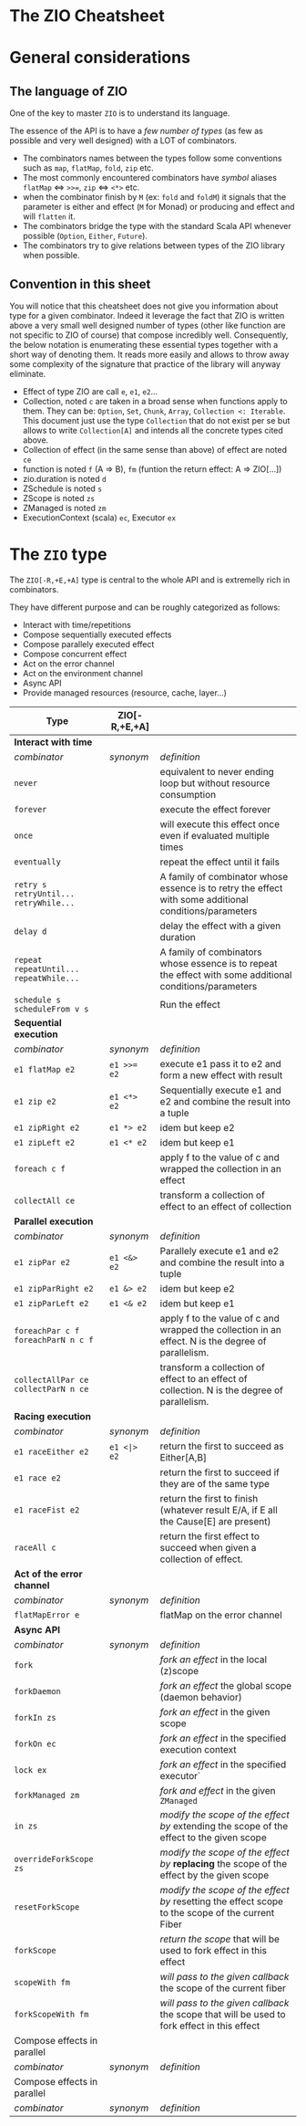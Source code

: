 The ZIO Cheatsheet
===================

# General considerations

## The language of ZIO
One of the key to master `ZIO` is to understand its language.

The essence of the API is to have a _few number of types_ (as few as possible and very well designed) with a LOT of combinators.
+ The combinators names between the types follow some conventions such as `map`, `flatMap`, `fold`, `zip` etc. 
+ The most commonly encountered combinators have _symbol_ aliases `flatMap` <=> `>>=`, `zip` <=> `<*>` etc.
+ when the combinator finish by `M` (ex: `fold` and `foldM`) it signals that the parameter is either and effect (`M` for Monad) or producing and effect and will `flatten` it.
+ The combinators bridge the type with the standard Scala API whenever possible (`Option`, `Either`, `Future`).  
+ The combinators try to give relations between types of the ZIO library when possible.

## Convention in this sheet

You will notice that this cheatsheet does not give you information about type for a given combinator.
Indeed it leverage the fact that ZIO is written above a very small well designed number of types (other like function are not specific to ZIO of course) that compose incredibly well.
Consequently, the below notation is enumerating these essential types together with a short way of denoting them.
It reads more easily and allows to throw away some complexity of the signature that practice of the library will anyway eliminate.

+ Effect of type ZIO are call `e`, `e1`, `e2`... 
+ Collection, noted `c` are taken in a broad sense when functions apply to them. They can be: `Option`, `Set`, `Chunk`, `Array`, `Collection <: Iterable`. This document just use the type `Collection` that do not exist per se but allows to write `Collection[A]` and intends all the concrete types cited above. 
+ Collection of effect (in the same sense than above) of effect are noted `ce`
+ function is noted `f` (A => B), `fm` (funtion the return effect: A => ZIO[...])
+ zio.duration is noted `d`
+ ZSchedule is noted `s`
+ ZScope is noted `zs`
+ ZManaged is noted `zm`
+ ExecutionContext (scala) `ec`, Executor `ex`

# The `ZIO` type

The `ZIO[-R,+E,+A]` type is central to the whole API and is extremelly rich in combinators.

They have different purpose and can be roughly categorized as follows:
+ Interact with time/repetitions
+ Compose sequentially executed effects
+ Compose parallely executed effect
+ Compose concurrent effect
+ Act on the error channel
+ Act on the environment channel
+ Async API
+ Provide managed resources (resource, cache, layer...)

| Type                                                   	| ZIO[-R,+E,+A] 	|                                                                                                          	|
|--------------------------------------------------------	|---------------	|----------------------------------------------------------------------------------------------------------	|
| **Interact with time**                                 	|               	|                                                                                                          	|
|                      _combinator_                      	|   _synonym_   	| _definition_                                                                                             	|
|                         `never`                        	|               	| equivalent to never ending loop but without resource consumption                                         	|
|                        `forever`                       	|               	| execute the effect forever                                                                               	|
|                         `once`                         	|               	| will execute this effect once even if evaluated multiple times                                           	|
|                      `eventually`                      	|               	| repeat the effect until it fails                                                                         	|
|  `retry s` <br/> `retryUntil...` <br/> `retryWhile...` 	|               	| A family of combinator whose essence is to retry the effect with some additional conditions/parameters   	|
|                        `delay d`                       	|               	| delay the effect with a given duration                                                                   	|
| `repeat` <br/> `repeatUntil...` <br/> `repeatWhile...` 	|               	| A family of combinators whose essence is to repeat the effect with some additional conditions/parameters 	|
|          `schedule s` <br/> `scheduleFrom v s`         	|               	| Run the effect                                                                                           	|
| **Sequential execution**                               	|               	|                                                                                                          	|
|                      _combinator_                      	|   _synonym_   	| _definition_                                                                                             	|
|                     `e1 flatMap e2`                    	|  `e1 >>= e2`  	| execute e1 pass it to e2 and form a new effect with result                                               	|
|                       `e1 zip e2`                      	|  `e1 <*> e2`  	| Sequentially execute e1 and e2 and combine the result into a tuple                                       	|
|                    `e1 zipRight e2`                    	|   `e1 *> e2`  	| idem but keep e2                                                                                         	|
|                     `e1 zipLeft e2`                    	|   `e1 <* e2`  	| idem but keep e1                                                                                         	|
|                      `foreach c f`                     	|               	| apply f to the value of c and wrapped the collection in an effect                                        	|
|                     `collectAll ce`                    	|               	| transform a collection of effect to an effect of collection                                              	|
| **Parallel execution**                                 	|               	|                                                                                                          	|
|                      _combinator_                      	|   _synonym_   	| _definition_                                                                                             	|
|                     `e1 zipPar e2`                     	|  `e1 <&> e2`  	| Parallely execute e1 and e2 and combine the result into a tuple                                          	|
|                   `e1 zipParRight e2`                  	|   `e1 &> e2`  	| idem but keep e2                                                                                         	|
|                   `e1 zipParLeft e2`                   	|   `e1 <& e2`  	| idem but keep e1                                                                                         	|
|         `foreachPar c f`   `foreachParN n c f`         	|               	| apply f to the value of c and wrapped the collection in an effect. N is the degree of parallelism.       	|
|         `collectAllPar ce`  `collectParN n ce`         	|               	| transform a collection of effect to an effect of collection. N is the degree of parallelism.             	|
| **Racing execution**                                   	|               	|                                                                                                          	|
|                      _combinator_                      	|   _synonym_   	| _definition_                                                                                             	|
|                   `e1 raceEither e2`                   	|  `e1 <\|> e2` 	| return the first to succeed as Either[A,B]                                                               	|
|                      `e1 race e2`                      	|               	| return the first to succeed if they are of the same type                                                 	|
|                    `e1 raceFist e2`                    	|               	| return the first to finish (whatever result E/A, if E all the Cause[E] are present)                      	|
|                       `raceAll c`                      	|               	| return the first effect to succeed when given a collection of effect.                                    	|
| **Act of the error channel**                           	|               	|                                                                                                          	|
|                      _combinator_                      	|   _synonym_   	| _definition_                                                                                             	|
|                    `flatMapError e`                    	|               	| flatMap on the error channel                                                                             	|
| **Async API**                                          	|               	|                                                                                                          	|
|                      _combinator_                      	|   _synonym_   	| _definition_                                                                                             	|
|                         `fork`                         	|               	| _fork an effect_ in the local (z)scope                                                                   	|
|                      `forkDaemon`                      	|               	| _fork an effect_ the global scope (daemon behavior)                                                      	|
|                       `forkIn zs`                      	|               	| _fork an effect_ in the given scope                                                                      	|
|                       `forkOn ec`                      	|               	| _fork an effect_ in the specified execution context                                                      	|
|                        `lock ex`                       	|               	| _fork an effect_ in the specified executor`                                                              	|
|                    `forkManaged zm`                    	|               	| _fork and effect_ in the given `ZManaged`                                                                	|
|                         `in zs`                        	|               	| _modify the scope of the effect by_ extending the scope of the effect to the given scope                 	|
|                 `overrideForkScope zs`                 	|               	| _modify the scope of the effect by_ **replacing** the scope of the effect by the given scope             	|
|                    `resetForkScope`                    	|               	| _modify the scope of the effect by_ resetting the effect scope to the scope of the current Fiber         	|
|                       `forkScope`                      	|               	| _return the scope_ that will be used to fork effect in this effect                                       	|
|                     `scopeWith fm`                     	|               	| _will pass to the given callback_ the scope of the current fiber                                         	|
|                   `forkScopeWith fm`                   	|               	| _will pass to the given callback_ the scope that will be used to fork effect in this effect              	|
| Compose effects in parallel                            	|               	|                                                                                                          	|
| _combinator_                                           	| _synonym_     	| _definition_                                                                                             	|
| Compose effects in parallel                            	|               	|                                                                                                          	|
| _combinator_                                           	| _synonym_     	| _definition_                                                                                             	|
